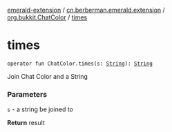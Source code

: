 [emerald-extension](../../index.md) / [cn.berberman.emerald.extension](../index.md) / [org.bukkit.ChatColor](index.md) / [times](.)

# times

`operator fun ChatColor.times(s: `[`String`](https://kotlinlang.org/api/latest/jvm/stdlib/kotlin/-string/index.html)`): `[`String`](https://kotlinlang.org/api/latest/jvm/stdlib/kotlin/-string/index.html)

Join Chat Color and a String

### Parameters

`s` - a string be joined to

**Return**
result

